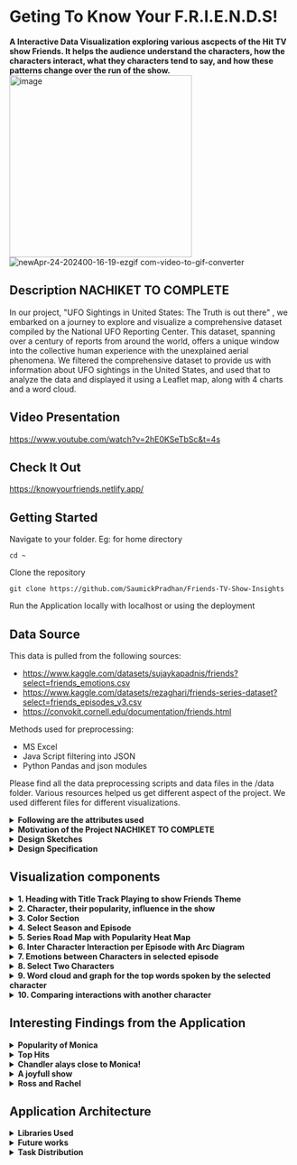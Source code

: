 # Geting To Know Your F.R.I.E.N.D.S!



**A Interactive Data Visualization exploring various ascpects of the Hit TV show Friends. It helps the audience understand  the characters, how the characters interact, what they characters tend to say, and how these patterns change over the run of the show.**
<img width="323" alt="image" src="https://github.com/SaumickPradhan/Friends-TV-Show-Insights/assets/85262444/4e32d897-c555-4291-95a4-b2a25e97f6fc">![newApr-24-202400-16-19-ezgif com-video-to-gif-converter](https://github.com/SaumickPradhan/Friends-TV-Show-Insights/assets/85262444/9554eadf-1683-420e-b4d1-caec30d4c295)


<h2>Description NACHIKET TO COMPLETE</h2>

In our project, "UFO Sightings in United States: The Truth is out there" , we embarked on a journey to explore and visualize a comprehensive dataset compiled by the National UFO Reporting Center. This dataset, spanning over a century of reports from around the world, offers a unique window into the collective human experience with the unexplained aerial phenomena. We filtered the comprehensive dataset to provide us with information about UFO sightings in the United States, and used that to analyze the data and displayed it using a Leaflet map, along with 4 charts and a word cloud.

<h2>Video Presentation</h2>

https://www.youtube.com/watch?v=2hE0KSeTbSc&t=4s

<h2>Check It Out</h2>

https://knowyourfriends.netlify.app/

<h2>Getting Started</h2>

Navigate to your folder. Eg: for home directory

```
cd ~
```

Clone the repository

```
git clone https://github.com/SaumickPradhan/Friends-TV-Show-Insights
```

Run the Application locally with localhost or using the deployment

<h2>Data Source</h2>

This data is pulled from the following sources:

* https://www.kaggle.com/datasets/sujaykapadnis/friends?select=friends_emotions.csv
* https://www.kaggle.com/datasets/rezaghari/friends-series-dataset?select=friends_episodes_v3.csv
* https://convokit.cornell.edu/documentation/friends.html

Methods used for preprocessing:
* MS Excel
* Java Script filtering into JSON
* Python Pandas and json modules

Please find all the data preprocessing scripts and data files in the /data folder.  Various resources helped us get different aspect of the project. We used different files for different visualizations. 

<details>
<summary><b>Following are the attributes used</b></summary>

| Entity           | Class   | Description                                       |
|------------------|---------|---------------------------------------------------|
| character        | string  | Name of the character                             |
| lines_spoken     | integer | Number of lines spoken by the character           |
| words_spoken     | integer | Total words spoken by the character               |
| emotions         | string  | Emotions expressed by the character               |
| seasons          | string  | Seasons in which the character appears           |
| scenes           | integer | Number of scenes the character appears in         |
| episodes         | integer | Number of episodes the character appears in       |
| location         | string  | Location of the scene or interaction              |
| char_interaction | string  | ID or label for character interaction             |
| scene_members    | string  | Other characters in the scene                     |


</details>



 <details>
  <summary><b>Motivation of the Project NACHIKET TO COMPLETE</b></summary>

The motivation for this project was to contribute to the knowledge about the existance of Extraterrestrial activity
and contribute to the documentation and analysis of this cultural phenomenon, adding to the body of knowledge available for researchers, enthusiasts, and the curious alike. We also wanted to hone our data analysis skills in front-end frameworks like D3.Js and Leaflet.js along with using python to analyze and clean the dataset. This data also has first-hand encounters from real people via a reputable
website. 

</details>


<details><summary><b>Design Sketches</b></summary>



**UI sketches**

<img width="553" alt="image" src="https://github.com/SaumickPradhan/Friends-TV-Show-Insights/assets/85262444/45776895-8583-48c7-8153-fa64dde95dda">

<img width="600" alt="image" src="https://github.com/SaumickPradhan/Friends-TV-Show-Insights/assets/85262444/40dc4b91-f40c-4290-a68d-d5d0ce506c5a">




**B Goals sketches**
NACHIKET TO COMPLETE

**A goals**
NACHIKET TO COMPLETE MORE

<img width="660" alt="image" src="https://github.com/SaumickPradhan/Friends-TV-Show-Insights/assets/85262444/16327b12-a5dd-4660-8a30-634b9f31cdf2">

<img width="777" alt="image" src="https://github.com/SaumickPradhan/Friends-TV-Show-Insights/assets/85262444/7f2dba9e-94f9-4488-818b-d85b6051179b">


</details>

<details><summary><b>Design Specification</b></summary>

* Used a linear page scrollable format (changed our original grid based format) as we wanted a linear story flow of selections instead of multiple views together. This facilitiates our story flow during our case studies and findings, mentioned later. 
* Have a story-like feel with the ability to select the episodes and season which is tracked on the top
* Intutive tool tips on all
* More info about design specifications to follow

</details>

<h2>Visualization components</h2>

<details>
  <summary><b>1. Heading with Title Track Playing to show Friends Theme</b> </summary>
  
  <b>C Goals Heading with Intro for the show. The title show song plays in the background with a music player</b>

<img width="791" alt="image" src="https://github.com/SaumickPradhan/Friends-TV-Show-Insights/assets/85262444/7868fa55-a9eb-4a10-8601-2f9001ab7caa">

</details>


<details>
  <summary><b>2. Character, their popularity, influence in the show</b> </summary>
  
  <b>Graph which shows the popularity of the Character is a particular Episode</b>
    **Reason:** Helps the user understand which character is prominant in a particular episode and season. They can shoose to watch one with their favourite character.
<img width="568" alt="image" src="https://github.com/SaumickPradhan/Friends-TV-Show-Insights/assets/85262444/35cbc43b-1bc8-479b-b32b-210b0544a827">


</details>


<details>
  <summary><b>3. Color Section </b> </summary>
  
We decided to go with the famous color pallete from Friends which is Red, yellow and blue across all the Viz. Hence our hover is also one of these colors.
</details>


<details>
  <summary><b>4. Select Season and Episode</b> </summary>
  <b>  Dynamic dropdown to select season and episode from that season. The Arc Diagram, Popularity bar graph and emotions bar graphs are Linked</b>


</details>


<details>
  <summary><b>5. Series Road Map with Popularity Heat Map</b> </summary>
  <b> Helps the user see the road map for the show, find out interesting episodes, their popularity based on Ratings by viewers talking about them "lines spoken" </b>
 
 **Reason:** Helps users select which episode they want to watch based on popularity.
 
<img width="1006" alt="image" src="https://github.com/SaumickPradhan/Friends-TV-Show-Insights/assets/85262444/22457ca8-8fde-4e02-bec8-703dd631c806">

</details>



<details>
  <summary><b>6. Inter Character Interaction per Episode with Arc Diagram</b> </summary>
  <b> An Arc diagram to show relation between different characters in the selected episode. 
   
  **Reason:** We decided to also include supporting characters to show interesting charaters in each episode and how they interate with the main characters. A Tool tip shows the interactions of the character with other characters and the scenes they are together.</b>

<img width="1197" alt="image" src="https://github.com/SaumickPradhan/Friends-TV-Show-Insights/assets/85262444/ca2a5810-9d8e-47a4-88c4-8cbabd66a6bb">

</details>


<details>
  <summary><b>7. Emotions between Characters in selected episode</b> </summary>

  
  <b> Bar chart for showing general emotions of characters in a particular episode.</b>

  **Reason:** This is really intereting as the users can filter which episode to watch based on the general emotion in the episode between charactes.

<img width="580" alt="image" src="https://github.com/SaumickPradhan/Friends-TV-Show-Insights/assets/85262444/01b975fe-2c9d-4b41-ab27-27c7f9b642de">

</details>



<details>
<summary><b>8. Select Two Characters</b></summary>
<b>Select the characters you want to focus on</b>
<img width="400" alt="image" src="https://github.com/SaumickPradhan/Friends-TV-Show-Insights/assets/85262444/c41ad58f-eb6d-48e8-a554-23425c548b0b">

<img width="1459" alt="image" src="https://github.com/SaumickPradhan/Friends-TV-Show-Insights/assets/85262444/cb4635ec-b460-4688-a3a4-6448ed174a42">


</details>


<details>
<summary><b>9. Word cloud and graph for the top words spoken by the selected character</b></summary>
<b>Shows the top used words and thier frequency for the selected character</b>

<img width="1459" alt="image" src="https://github.com/SaumickPradhan/Friends-TV-Show-Insights/assets/85262444/cb4635ec-b460-4688-a3a4-6448ed174a42">

</details>

<details>
<summary><b>10. Comparing interactions with another character</b></summary>
<b>Shows the top used words between the selected characters in conversation with each other. First plot starts of as solo interaction.</b>

<img width="1395" alt="image" src="https://github.com/SaumickPradhan/Friends-TV-Show-Insights/assets/85262444/0a255085-ed36-469a-9d16-c6207a8d9274">

</details>



<h2>Interesting Findings from the Application</h2>

<details>
<summary><b>Popularity of Monica</b></summary>
<b>Even though the story does not evlove around Monica, she is the most popular character in the show throughout episodes</b>

<img width="597" alt="image" src="https://github.com/SaumickPradhan/Friends-TV-Show-Insights/assets/85262444/be7b222a-ea4b-409d-a966-fac739214f9e">


</details>

<details>
<summary><b>Top Hits</b></summary>
  
<b>Along with the season finales, the biggests hit was the "One that could have been" episode as it had the Biggest Cliff hanger in the history of modern Sitcoms</b>

<img width="990" alt="image" src="https://github.com/SaumickPradhan/Friends-TV-Show-Insights/assets/85262444/48ca0abd-ad5f-4f0f-87ce-5834d5f1a4e4">

  
</details>

<details>
<summary><b>Chandler alays close to Monica!</b></summary>
<b>Chandler has always spent most of his scenes with Monica since the beginning, hinting at the future plot of their relationship</b>
  
<img width="1014" alt="image" src="https://github.com/SaumickPradhan/Friends-TV-Show-Insights/assets/85262444/2aef6d8a-3ba1-4d60-aa25-01aa3cb2c498">


</details>


<details>
<summary><b>A joyfull show</b></summary>
<b> Most of the seasons finales are "Joyful" which tells a lot about the shows theme</b>

  <img width="588" alt="image" src="https://github.com/SaumickPradhan/Friends-TV-Show-Insights/assets/85262444/59a3f469-c516-4f84-a429-89887db8d160">


</details>

<details>
<summary><b>Ross and Rachel</b></summary>
<b> Both of their common words have always been each others names, which shows their relation <b>
 
<img width="1382" alt="image" src="https://github.com/SaumickPradhan/Friends-TV-Show-Insights/assets/85262444/349579b3-25d4-45c9-a6fc-4d2024029b70">

</details>




<h2>Application Architecture </h2>

<details>
<summary><b>Libraries Used</b></summary>
 
- [Javascript D3](https://d3js.org/)
   
- [WordCloud](https://github.com/jasondavies/d3-cloud)
</details>




<details>
<summary><b>Future works</b></summary>
<b>1. </b> looking at a way add location specific data

<b>2. </b> creating a way to add episode links to the heatmap

<b>3. </b> Improve styling and spacing in the page
  
</details>




 <details>
  <summary><b>Task Distribution</b></summary>

  <b> Here are the components worked on by the Team:</b>
  
  *  Introduction, title and Refresh: Saumick
  *  Song in background: Saumick
  *  Populariy of Character graph: Saumick
  *  Main drop downs: Saumick
  *  Data preprocessing: Nachiket and Saumick
  *  Heatmap Series Road Map with Popularity: Saumick
  *  Inter Character Interaction per Episode: Saumick
  *  Graph Top Emotions between Characters: Saumick
  *  Character drop downs: Nachiket
  *  Solo Word cloud: Nachiket
  *  Character freq bar chart: Nachiket
  *  Word Cloud for character interaction: Nachiket
  *  CSS, coloring and formatting maps: Saumick + Nachiket
  *  Documentation: Saumick + Nachiket
  *  UI Sketches: Saumick + Nachiket
    
 </details>
